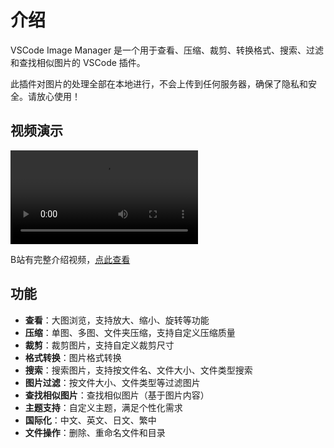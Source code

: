 # 介绍

VSCode Image Manager 是一个用于查看、压缩、裁剪、转换格式、搜索、过滤和查找相似图片的 VSCode 插件。


此插件对图片的处理全部在本地进行，不会上传到任何服务器，确保了隐私和安全。请放心使用！

## 视频演示

<video controls>
  <source src="./images/video.mp4" type="video/mp4">
</video>

B站有完整介绍视频，[点此查看](https://www.bilibili.com/video/BV15SQaYnEeJ)

## 功能

- **查看**：大图浏览，支持放大、缩小、旋转等功能
- **压缩**：单图、多图、文件夹压缩，支持自定义压缩质量
- **裁剪**：裁剪图片，支持自定义裁剪尺寸
- **格式转换**：图片格式转换
- **搜索**：搜索图片，支持按文件名、文件大小、文件类型搜索
- **图片过滤**：按文件大小、文件类型等过滤图片
- **查找相似图片**：查找相似图片（基于图片内容）
- **主题支持**：自定义主题，满足个性化需求
- **国际化**：中文、英文、日文、繁中
- **文件操作**：删除、重命名文件和目录


